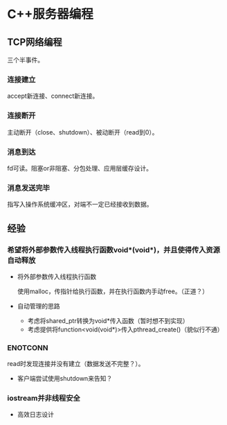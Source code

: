 # C++服务器编程

## TCP网络编程

三个半事件。

 ### 连接建立

accept新连接、connect新连接。

### 连接断开

主动断开（close、shutdown）、被动断开（read到0）。

### 消息到达

fd可读。阻塞or非阻塞、分包处理、应用层缓存设计。

### 消息发送完毕

指写入操作系统缓冲区，对端不一定已经接收到数据。

## 经验

### 希望将外部参数传入线程执行函数void\*(void\*)，并且使得传入资源自动释放

- 将外部参数传入线程执行函数

  使用malloc，传指针给执行函数，并在执行函数内手动free。（正道？）

- 自动管理的思路

  - 考虑将shared_ptr转换为void\*传入函数（暂时想不到实现）
  - 考虑提供将function\<void(void\*)\>传入pthread_create()（貌似行不通）


### ENOTCONN

read时发现连接并没有建立（数据发送不完整？）。

- 客户端尝试使用shutdown来告知？

### iostream并非线程安全

- 高效日志设计

